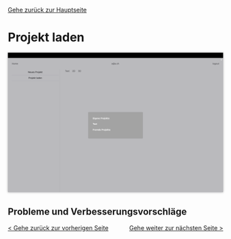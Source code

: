 [Gehe zurück zur Hauptseite](index.html)

# Projekt laden

<img src="screenshots/load_project.png" alt="Projekt-laden" style="max-width: 100%; box-shadow: 0 0 5px rgba(0, 0, 0, 0.3);">

## Probleme und Verbesserungsvorschläge

<div style="text-align: left; float: left;"><a href="create_project.html">< Gehe zurück zur vorherigen Seite</a></div>
<div style="text-align: right; float: right;"><a href="capture_session.html">Gehe weiter zur nächsten Seite ></a></div>
